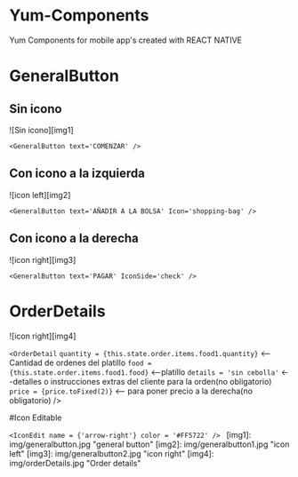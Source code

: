 # Yum-Components
Yum Components for mobile app's created with REACT NATIVE

# GeneralButton

## Sin icono

![Sin icono][img1]

`<GeneralButton
 text='COMENZAR'
/>`

## Con icono a la izquierda

![icon left][img2]

`<GeneralButton
  text='AÑADIR A LA BOLSA'
  Icon='shopping-bag'
/>`

## Con icono a la derecha

![icon right][img3]

`<GeneralButton
  text='PAGAR'
  IconSide='check'
/>`

# OrderDetails

![icon right][img4]

`<OrderDetail`
    `quantity = {this.state.order.items.food1.quantity}`  <-- Cantidad de ordenes del platillo
    `food = {this.state.order.items.food1.food}` <--platillo
    `details = 'sin cebolla'` <--detalles o instrucciones extras del cliente para la orden(no obligatorio)
    `price = {price.toFixed(2)}` <-- para poner precio a la derecha(no obligatorio)
/>

#Icon Editable

`<IconEdit
  name = {'arrow-right'}
  color = '#FF5722'
/>
`
[img1]: img/generalbutton.jpg "general button"
[img2]: img/generalbutton1.jpg "icon left"
[img3]: img/generalbutton2.jpg "icon right"
[img4]: img/orderDetails.jpg "Order details"
